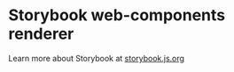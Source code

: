 # Storybook web-components renderer

Learn more about Storybook at [storybook.js.org](https://storybook.js.org/?utm_source=readme)
